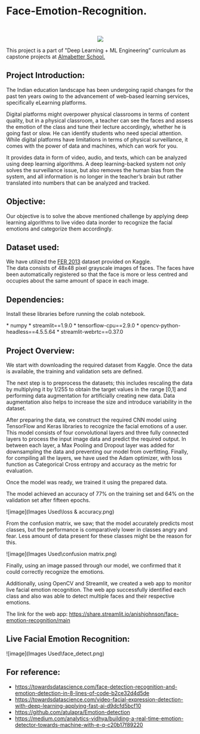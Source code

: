 # <h1>Face-Emotion-Recognition.</h1><br>
<p align="center">
<img src="https://github.com/anishjohnson/Face-Emotion-Recognition/blob/main/Images%20Used/github_cover_croped.jpg">
</p>

This project is a part of "Deep Learning + ML Engineering” curriculum as capstone projects at [Almabetter School.](https://www.almabetter.com/)


## Project Introduction:<br>
<p>The Indian education landscape has been undergoing rapid changes for the past ten years owing to the advancement of web-based learning services, specifically eLearning platforms.</p>

<p>Digital platforms might overpower physical classrooms in terms of content quality, but in a physical classroom, a teacher can see the faces and assess the emotion of the class and tune their lecture accordingly, whether he is going fast or slow. He can identify students who need special attention.
While digital platforms have limitations in terms of physical surveillance, it comes with the power of data and machines, which can work for you.</p>

<p>It provides data in form of video, audio, and texts, which can be analyzed using deep learning algorithms. A deep learning-backed system not only solves the surveillance issue, but also removes the human bias from the system, and all information is no longer in the teacher’s brain but rather translated into numbers that can be analyzed and tracked.</p>

## Objective:<br>
Our objective is to solve the above mentioned challenge by applying deep learning algorithms to live video data inorder to recognize the facial emotions and categorize them accordingly.

## Dataset used:<br>
We have utilized the [FER 2013](https://www.kaggle.com/datasets/msambare/fer2013) dataset provided on Kaggle.<br>
The data consists of 48x48 pixel grayscale images of faces. The faces have been automatically registered so that the face is more or less centred and occupies about the same amount of space in each image.<br>

## Dependencies:<br>
<p> Install these libraries before running the colab notebook.</p>
* numpy
* streamlit==1.9.0
* tensorflow-cpu==2.9.0
* opencv-python-headless==4.5.5.64
* streamlit-webrtc==0.37.0

## Project Overview:<br>
<p>We start with downloading the required dataset from Kaggle. Once the data is available, the training and validation sets are defined.</p>

<p>The next step is to preprocess the datasets; this includes rescaling the data by multiplying it by 1/255 to obtain the target values in the range [0,1] and performing data augmentation for artificially creating new data. Data augmentation also helps to increase the size and introduce variability in the dataset.</p>

<p>After preparing the data, we construct the required CNN model using TensorFlow and Keras libraries to recognize the facial emotions of a user. This model consists of four convolutional layers and three fully connected layers to process the input image data and predict the required output. In between each layer, a Max Pooling and Dropout layer was added for downsampling the data and preventing our model from overfitting. Finally, for compiling all the layers, we have used the Adam optimizer, with loss function as Categorical Cross entropy and accuracy as the metric for evaluation.</p>

<p>Once the model was ready, we trained it using the prepared data.</p>

<p>The model achieved an accuracy of 77% on the training set and 64% on the validation set after fifteen epochs.</p>
![image](Images Used\loss & accuracy.png)

<p>From the confusion matrix, we saw; that the model accurately predicts most classes, but the performance is comparatively lower in classes angry and fear. Less amount of data present for these classes might be the reason for this.</p>
![image](Images Used\confusion matrix.png)

<p>Finally, using an image passed through our model, we confirmed that it could correctly recognize the emotions.</p>

<p>Additionally, using OpenCV and Streamlit, we created a web app to monitor live facial emotion recognition. The web app successfully identified each class and also was able to detect multiple faces and their respective emotions.</p>

The link for the web app: https://share.streamlit.io/anishjohnson/face-emotion-recognition/main

## Live Facial Emotion Recognition:
![image](Images Used\face_detect.png)

## For reference:<br>
* https://towardsdatascience.com/face-detection-recognition-and-emotion-detection-in-8-lines-of-code-b2ce32d4d5de
* https://towardsdatascience.com/video-facial-expression-detection-with-deep-learning-applying-fast-ai-d9dcfd5bcf10
* https://github.com/atulapra/Emotion-detection
* https://medium.com/analytics-vidhya/building-a-real-time-emotion-detector-towards-machine-with-e-q-c20b17f89220
